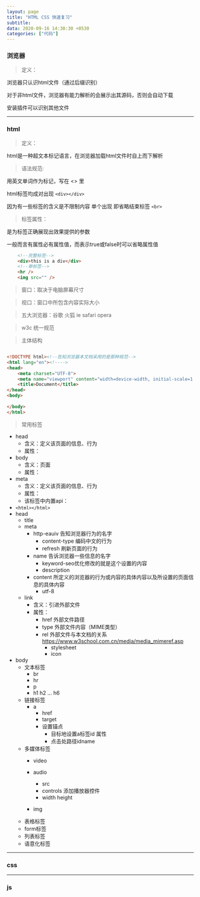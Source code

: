 ```yaml
---
layout: page
title: "HTML CSS 快速复习"
subtitle: 
data: 2020-09-16 14:30:30 +0530
categories: ["代码"]
---
```


### 浏览器

> 定义：

浏览器只认识html文件（通过后缀识别）

对于非html文件，浏览器有能力解析的会展示出其源码，否则会自动下载

安装插件可以识别其他文件

---

### html

> 定义：

html是一种超文本标记语言，在浏览器加载html文件时自上而下解析

> 语法规范:

用英文单词作为标记，写在 <> 里

html标签均成对出现 `<div></div>`

因为有一些标签的含义是不限制内容 单个出现 即省略结束标签 `<br>`

> 标签属性：

是为标签正确展现出效果提供的参数

一般而言有属性必有属性值，而表示true或false时可以省略属性值

```html
    <!--完整标签-->
    <div>this is a div</div>
    <!--单标签-->
    <hr />
    <img src="" />
```

> 窗口：取决于电脑屏幕尺寸

> 视口：窗口中所包含内容实际大小

> 五大浏览器：谷歌 火狐 ie safari opera

> w3c 统一规范

> 主体结构

```html

<!DOCTYPE html><!--告知浏览器本文档采用的是那种规范-->
<html lang="en"><!---->
<head>
    <meta charset="UTF-8">
    <meta name="viewport" content="width=device-width, initial-scale=1.0">
    <title>Document</title>
</head>
<body>
    
</body>
</html>

```

> 常用标签

- head
    - 含义：定义该页面的信息、行为
    - 属性：
- body
    - 含义：页面
    - 属性：
- meta 
    - 含义：定义该页面的信息、行为
    - 属性：
    - 该标签中内置api：
- `<html></html>`
- head 
    - title 
    - meta
        - http-eauiv 告知浏览器行为的名字
            - content-type 编码中文的行为
            - refresh   刷新页面的行为
        - name 告诉浏览器一些信息的名字
            - keyword-seo优化修改的就是这个设置的内容
            - description
        - content 所定义的浏览器的行为或内容的具体内容以及所设置的页面信息的具体内容
            - utf-8
    - link
        - 含义：引进外部文件
        - 属性：
            - href 外部文件路径
            - type 外部文件内容（MIME类型）
            - rel  外部文件与本文档的关系 https://www.w3school.com.cn/media/media_mimeref.asp
                - stylesheet
                - icon
- body
    - 文本标签
        - br
        - hr 
        - p 
        - h1 h2 ... h6
    - 链接标签
        - a 
            - href
            - target
            - 设置锚点
                - 目标地设置a标签id 属性
                - 点击处路径idname
    - 多媒体标签
        - video
        - audio
            - src
            - controls 添加播放器控件
            - width height 

        - img
    - 表格标签
    - form标签
    - 列表标签
    - 语意化标签

---

### css

---

### js